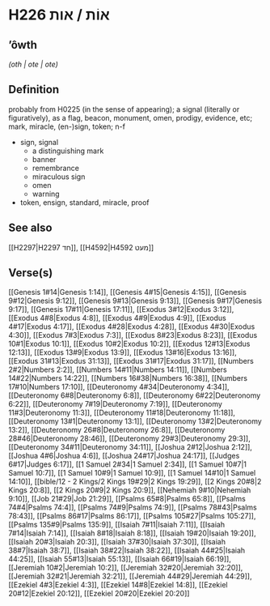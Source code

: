 # H226 אוֹת / אות

## ʼôwth

_(oth | ote | ote)_

## Definition

probably from H0225 (in the sense of appearing); a signal (literally or figuratively), as a flag, beacon, monument, omen, prodigy, evidence, etc; mark, miracle, (en-)sign, token; n-f

- sign, signal
  - a distinguishing mark
  - banner
  - remembrance
  - miraculous sign
  - omen
  - warning
- token, ensign, standard, miracle, proof

## See also

[[H2297|H2297 חד]], [[H4592|H4592 מעט]]

## Verse(s)

[[Genesis 1#14|Genesis 1:14]], [[Genesis 4#15|Genesis 4:15]], [[Genesis 9#12|Genesis 9:12]], [[Genesis 9#13|Genesis 9:13]], [[Genesis 9#17|Genesis 9:17]], [[Genesis 17#11|Genesis 17:11]], [[Exodus 3#12|Exodus 3:12]], [[Exodus 4#8|Exodus 4:8]], [[Exodus 4#9|Exodus 4:9]], [[Exodus 4#17|Exodus 4:17]], [[Exodus 4#28|Exodus 4:28]], [[Exodus 4#30|Exodus 4:30]], [[Exodus 7#3|Exodus 7:3]], [[Exodus 8#23|Exodus 8:23]], [[Exodus 10#1|Exodus 10:1]], [[Exodus 10#2|Exodus 10:2]], [[Exodus 12#13|Exodus 12:13]], [[Exodus 13#9|Exodus 13:9]], [[Exodus 13#16|Exodus 13:16]], [[Exodus 31#13|Exodus 31:13]], [[Exodus 31#17|Exodus 31:17]], [[Numbers 2#2|Numbers 2:2]], [[Numbers 14#11|Numbers 14:11]], [[Numbers 14#22|Numbers 14:22]], [[Numbers 16#38|Numbers 16:38]], [[Numbers 17#10|Numbers 17:10]], [[Deuteronomy 4#34|Deuteronomy 4:34]], [[Deuteronomy 6#8|Deuteronomy 6:8]], [[Deuteronomy 6#22|Deuteronomy 6:22]], [[Deuteronomy 7#19|Deuteronomy 7:19]], [[Deuteronomy 11#3|Deuteronomy 11:3]], [[Deuteronomy 11#18|Deuteronomy 11:18]], [[Deuteronomy 13#1|Deuteronomy 13:1]], [[Deuteronomy 13#2|Deuteronomy 13:2]], [[Deuteronomy 26#8|Deuteronomy 26:8]], [[Deuteronomy 28#46|Deuteronomy 28:46]], [[Deuteronomy 29#3|Deuteronomy 29:3]], [[Deuteronomy 34#11|Deuteronomy 34:11]], [[Joshua 2#12|Joshua 2:12]], [[Joshua 4#6|Joshua 4:6]], [[Joshua 24#17|Joshua 24:17]], [[Judges 6#17|Judges 6:17]], [[1 Samuel 2#34|1 Samuel 2:34]], [[1 Samuel 10#7|1 Samuel 10:7]], [[1 Samuel 10#9|1 Samuel 10:9]], [[1 Samuel 14#10|1 Samuel 14:10]], [[bible/12 - 2 Kings/2 Kings 19#29|2 Kings 19:29]], [[2 Kings 20#8|2 Kings 20:8]], [[2 Kings 20#9|2 Kings 20:9]], [[Nehemiah 9#10|Nehemiah 9:10]], [[Job 21#29|Job 21:29]], [[Psalms 65#8|Psalms 65:8]], [[Psalms 74#4|Psalms 74:4]], [[Psalms 74#9|Psalms 74:9]], [[Psalms 78#43|Psalms 78:43]], [[Psalms 86#17|Psalms 86:17]], [[Psalms 105#27|Psalms 105:27]], [[Psalms 135#9|Psalms 135:9]], [[Isaiah 7#11|Isaiah 7:11]], [[Isaiah 7#14|Isaiah 7:14]], [[Isaiah 8#18|Isaiah 8:18]], [[Isaiah 19#20|Isaiah 19:20]], [[Isaiah 20#3|Isaiah 20:3]], [[Isaiah 37#30|Isaiah 37:30]], [[Isaiah 38#7|Isaiah 38:7]], [[Isaiah 38#22|Isaiah 38:22]], [[Isaiah 44#25|Isaiah 44:25]], [[Isaiah 55#13|Isaiah 55:13]], [[Isaiah 66#19|Isaiah 66:19]], [[Jeremiah 10#2|Jeremiah 10:2]], [[Jeremiah 32#20|Jeremiah 32:20]], [[Jeremiah 32#21|Jeremiah 32:21]], [[Jeremiah 44#29|Jeremiah 44:29]], [[Ezekiel 4#3|Ezekiel 4:3]], [[Ezekiel 14#8|Ezekiel 14:8]], [[Ezekiel 20#12|Ezekiel 20:12]], [[Ezekiel 20#20|Ezekiel 20:20]]